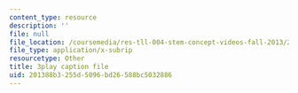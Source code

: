 ```yaml
---
content_type: resource
description: ''
file: null
file_location: /coursemedia/res-tll-004-stem-concept-videos-fall-2013/201388b3255d5096bd26588bc5032886_mDvty90jENM.vtt
file_type: application/x-subrip
resourcetype: Other
title: 3play caption file
uid: 201388b3-255d-5096-bd26-588bc5032886
---
```

